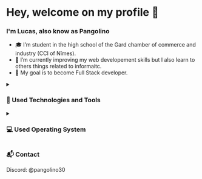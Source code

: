 <h1>Hey, welcome on my profile 👋</h1>

### I'm Lucas, also know as Pangolino

* 🎓 I’m student in the high school of the Gard chamber of commerce and industry (CCI of Nîmes).
* 🌱 I’m currently improving my web developement skills but I also learn to others things related to informaitc.
* 💼 My goal is to become Full Stack developer.

<details>
	<summary><h3>💾 Used Technologies and Tools</h3></summary>
	<img alt="HTML5 "src="https://img.shields.io/badge/HTML5-E34F26.svg?style=for-the-badge&logo=HTML5&logoColor=white"></img>
	<img alt="CSS3" src="https://img.shields.io/badge/CSS3-1572B6.svg?style=for-the-badge&logo=CSS3&logoColor=white"></img>
	<img alt="JS" src="https://img.shields.io/badge/JavaScript-F7DF1E.svg?style=for-the-badge&logo=JavaScript&logoColor=black"></img>
	<img alt="PHP" src="https://img.shields.io/badge/PHP-777BB4.svg?style=for-the-badge&logo=PHP&logoColor=white"></img>
	<img alt="phpMyAdmin" src="https://img.shields.io/badge/phpMyAdmin-6C78AF.svg?style=for-the-badge&logo=phpMyAdmin&logoColor=white"></img>
	<img alt="MySQL" src="https://img.shields.io/badge/MySQL-4479A1.svg?style=for-the-badge&logo=MySQL&logoColor=white"></img>
	<img alt="Bootstrap" src="https://img.shields.io/badge/Bootstrap-7952B3.svg?style=for-the-badge&logo=Bootstrap&logoColor=white"></img>
	<img alt="Bulma" src="https://img.shields.io/badge/Bulma-00D1B2.svg?style=for-the-badge&logo=Bulma&logoColor=white"></img>
	<img alt="Tailwind" src="https://img.shields.io/badge/Tailwind%20CSS-06B6D4.svg?style=for-the-badge&logo=Tailwind-CSS&logoColor=white"></img>
	<img alt="Git" src="https://img.shields.io/badge/Git-F05032.svg?style=for-the-badge&logo=Git&logoColor=white"></img>
	<img alt="GitHub" src="https://img.shields.io/badge/GitHub-181717.svg?style=for-the-badge&logo=GitHub&logoColor=white"></img>
	<img alt="GitLab" src="https://img.shields.io/badge/GitLab-FC6D26.svg?style=for-the-badge&logo=GitLab&logoColor=white"></img>
	<img alt="Figma" src="https://img.shields.io/badge/Figma-F24E1E.svg?style=for-the-badge&logo=Figma&logoColor=white"></img>
	<img alt="Visual Studio Code" src="https://img.shields.io/badge/Visual%20Studio%20Code-007ACC.svg?style=for-the-badge&logo=Visual-Studio-Code&logoColor=white"></img>
	<img alt="Apache" src="https://img.shields.io/badge/Apache-D22128.svg?style=for-the-badge&logo=Apache&logoColor=white"></img>
	<img alt="FileZilla" src="https://img.shields.io/badge/FileZilla-BF0000.svg?style=for-the-badge&logo=FileZilla&logoColor=white"></img>
	<img alt="Trello" src="https://img.shields.io/badge/Trello-0052CC.svg?style=for-the-badge&logo=Trello&logoColor=white"></img>
	<img alt="OpenStreetMap" src="https://img.shields.io/badge/OpenStreetMap-7EBC6F.svg?style=for-the-badge&logo=OpenStreetMap&logoColor=white"></img>
	<img alt="Markdown" src="https://img.shields.io/badge/Markdown-000000.svg?style=for-the-badge&logo=Markdown&logoColor=white"></img>
	<img alt="Arduino" src="https://img.shields.io/badge/Arduino-00979D.svg?style=for-the-badge&logo=Arduino&logoColor=white"></img>
	<img alt="ChartJS" src="https://img.shields.io/badge/Chart.js-FF6384.svg?style=for-the-badge&logo=chartdotjs&logoColor=white"></img>
	<img alt="CodePen" src="https://img.shields.io/badge/CodePen-000000.svg?style=for-the-badge&logo=CodePen&logoColor=white"></img>
	<img alt="Replit" src="https://img.shields.io/badge/Replit-F26207.svg?style=for-the-badge&logo=Replit&logoColor=white"></img>
</details>

<details>
	<summary><h3>💻 Used Operating System</h3></summary>
	<img alt="Ubuntu" src="https://img.shields.io/badge/Android-3DDC84.svg?style=for-the-badge&logo=Android&logoColor=white"></img>
	<img alt="Ubuntu" src="https://img.shields.io/badge/Ubuntu-E95420.svg?style=for-the-badge&logo=Ubuntu&logoColor=white"></img>
	<img alt="Debian" src="https://img.shields.io/badge/Debian-A81D33.svg?style=for-the-badge&logo=Debian&logoColor=white"></img>
	<img alt="Kali" src="https://img.shields.io/badge/Kali%20Linux-557C94.svg?style=for-the-badge&logo=Kali-Linux&logoColor=white"></img>
	<img alt="Windows" src="https://img.shields.io/badge/Windows-0078D6.svg?style=for-the-badge&logo=Windows&logoColor=white"></img>
</details>

<h3>📬 Contact</h3>
Discord: @pangolino30
